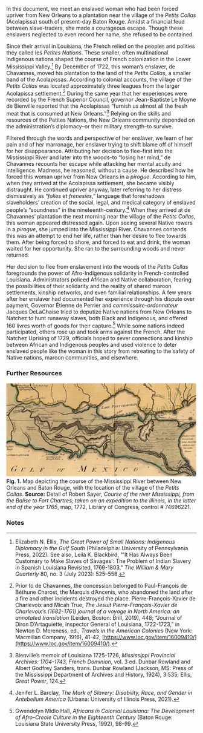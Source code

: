 In this document, we meet an enslaved woman who had been forced upriver from New Orleans to a plantation near the village of the *Petits Collas* (Acolapissa) south of present-day Baton Rouge. Amidst a financial feud between slave-traders, she made a courageous escape. Though these enslavers neglected to even record her name, she refused to be contained.  
  
Since their arrival in Louisiana, the French relied on the peoples and polities they called les *Petites Nations*. These smaller, often multinational Indigenous nations shaped the course of French colonization in the Lower Mississippi Valley.[^i] By December of 1722, this woman’s enslaver, de Chavannes, moved his plantation to the land of the *Petits Collas*, a smaller band of the Acolapissas. According to colonial accounts, the village of the *Petits Collas* was located approximately three leagues from the larger Acolapissa settlement.[^ii] During the same year that her experiences were recorded by the French Superior Council, governor Jean-Baptiste Le Moyne de Bienville reported that the Acolapissas “furnish us almost all the fresh meat that is consumed at New Orleans.”[^iii] Relying on the skills and resources of the Petites Nations, the New Orleans community depended on the administration’s diplomacy–or their military strength–to survive.  
  
Filtered through the words and perspective of her enslaver, we learn of her pain and of her marronage, her enslaver trying to shift blame off of himself for her disappearance. Attributing her decision to flee–first into the Mississippi River and later into the woods–to “losing her mind,” de Chavannes recounts her escape while attacking her mental acuity and intelligence. Madness, he reasoned, without a cause. He described how he forced this woman upriver from New Orleans in a *pirogue*. According to him, when they arrived at the Acolapissa settlement, she became visibly distraught. He continued upriver anyway, later referring to her distress dismissively as “*folies et frenesies*,” language that foreshadows slaveholders’ creation of the social, legal, and medical category of enslaved people’s “soundness” in the nineteenth-century.[^iv] When they arrived at de Chavannes’ plantation the next morning near the village of the *Petits Collas*, this woman appeared distressed again. Upon seeing several Native rowers in a *pirogue*, she jumped into the Mississippi River. Chavannes contends this was an attempt to end her life, rather than her desire to flee towards them. After being forced to shore, and forced to eat and drink, the woman waited for her opportunity. She ran to the surrounding woods and never returned.  
  
Her decision to flee from enslavement into the woods of the *Petits Collas* foregrounds the power of Afro-Indigenous solidarity in French-controlled Louisiana. Administrators policed African and Native collaboration, fearing the possibilities of their solidarity and the reality of shared maroon settlements, kinship networks, and even familial relationships. A few years after her enslaver had documented her experience through his dispute over payment, Governor Étienne de Perrier and *commissaire-ordonnateur* Jacques DeLaChaise tried to deputize Native nations from New Orleans to Natchez to hunt runaway slaves, both Black and Indigenous, and offered 160 livres worth of goods for their capture.[^v] While some nations indeed participated, others rose up and took arms against the French. After the Natchez Uprising of 1729, officials hoped to sever connections and kinship between African and Indigenous peoples and used violence to deter enslaved people like the woman in this story from retreating to the safety of Native nations, maroon communities, and elsewhere.  
  
### Further Resources
  
![1765 map of Southern Louisiana](/objects/s006-01.png)  
**Fig. 1.** Map depicting the course of the Mississippi River between New Orleans and Baton Rouge, with the location of the village of the *Petits Collas*. **Source:** Detail of Robert Sayer, *Course of the river Mississippi, from the Balise to Fort Chartres; taken on an expedition to the Illinois, in the latter end of the year 1765*, map, 1772, Library of Congress, control # 74696221.

### Notes  
  
[^i]: Elizabeth N. Ellis, *The Great Power of Small Nations: Indigenous Diplomacy in the Gulf South* (Philadelphia: University of Pennsylvania Press, 2022). See also, Leila K. Blackbird, "'It Has Always Been Customary to Make Slaves of Savages': The Problem of Indian Slavery in Spanish Louisiana Revisited, 1769-1803," *The William & Mary Quarterly*  80, no. 3 (July 2023): 525–558.  
  
[^ii]: Prior to de Chavannes, the concession belonged to Paul-François de Béthune Charost, the Marquis d’Ancenis, who abandoned the land after a fire and other incidents destroyed the place. Pierre-François-Xavier de Charlevoix and Micah True, *The Jesuit Pierre-François-Xavier de Charlevoix’s (1682-1761) journal of a voyage in North America: an annotated translation* (Leiden, Boston: Brill, 2019), 448; “Journal of Diron D’Artaguiette, Inspector General of Louisiana, 1722-1723,” in Newton D. Mereness, ed., *Travels in the American Colonies* (New York: Macmillan Company, 1916), 41-42, [https://www.loc.gov/item/16009410/](https://www.loc.gov/item/16009410/).  
  
[^iii]: Bienville’s memoir of Louisiana 1725-1726, *Mississippi Provincial Archives: 1704-1743, French Dominion*, vol. 3 ed. Dunbar Rowland and Albert Godfrey Sanders, trans. Dunbar Rowland (Jackson, MS: Press of the Mississippi Department of Archives and History, 1924), 3:535; Ellis, *Great Power*, 124. 
  
[^iv]: Jenifer L. Barclay, *The Mark of Slavery: Disability, Race, and Gender in Antebellum America* (Urbana: University of Illinois Press, 2021).  
[^v]: Gwendolyn Midlo Hall, *Africans in Colonial Louisiana: The Development of Afro-Creole Culture in the Eighteenth Century* (Baton Rouge: Louisiana State University Press, 1992), 98-99.
  